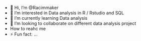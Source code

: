 - 👋 Hi, I’m @Racimmaker
- 👀 I’m interested in Data analysis in R / Rstudio and SQL 
- 🌱 I’m currently learning Data analysis
- 💞️ I’m looking to collaborate on different data analysis project
- How to reahc me 
- ⚡ Fun fact: ...

<!---
Racimmaker/Racimmaker is a ✨ special ✨ repository because its `README.md` (this file) appears on your GitHub profile.
You can click the Preview link to take a look at your changes.
--->
